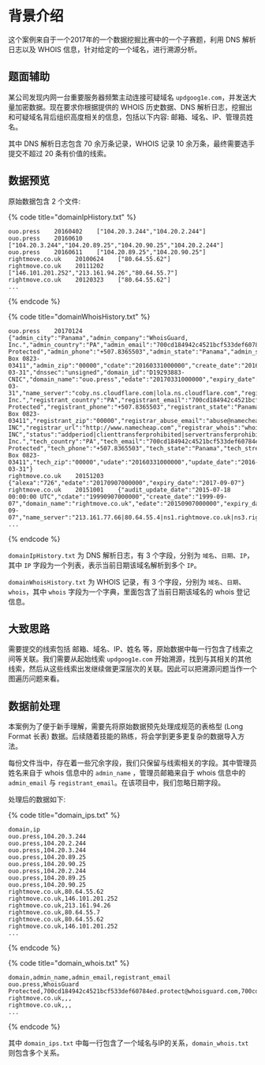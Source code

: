 # 背景介绍

这个案例来自于一个2017年的一个数据挖掘比赛中的一个子赛题，利用 DNS 解析日志以及 WHOIS 信息，针对给定的一个域名，进行溯源分析。

## 题面辅助

某公司发现内⽹一台重要服务器频繁主动连接可疑域名 `updgoog1e.com`，并发送⼤量加密数据。现在要求你根据提供的 WHOIS 历史数据、DNS 解析日志，挖掘出和可疑域名背后组织高度相关的信息，包括以下内容: 邮箱、域名、IP、管理员姓名。

其中 DNS 解析日志包含 70 余万条记录，WHOIS 记录 10 余万条，最终需要选手提交不超过 20 条有价值的线索。

## 数据预览

原始数据包含 2 个文件:

{% code title="domainIpHistory.txt" %}
```text
ouo.press    20160402    ["104.20.3.244","104.20.2.244"]
ouo.press    20160610    ["104.20.3.244","104.20.89.25","104.20.90.25","104.20.2.244"]
ouo.press    20160611    ["104.20.89.25","104.20.90.25"]
rightmove.co.uk    20100624    ["80.64.55.62"]
rightmove.co.uk    20111202    ["146.101.201.252","213.161.94.26","80.64.55.7"]
rightmove.co.uk    20120323    ["80.64.55.62"]
...
```
{% endcode %}

{% code title="domainWhoisHistory.txt" %}
```text
ouo.press    20170124    {"admin_city":"Panama","admin_company":"WhoisGuard, Inc.","admin_country":"PA","admin_email":"700cd184942c4521bcf533def60784ed.protect@whoisguard.com","admin_fax":"+51.17057182","admin_id":"ozebibbf4wp4gxcc","admin_name":"WhoisGuard Protected","admin_phone":"+507.8365503","admin_state":"Panama","admin_street":"P.O. Box 0823-03411","admin_zip":"00000","cdate":"20160331000000","create_date":"2016-03-31","dnssec":"unsigned","domain_id":"D19293883-CNIC","domain_name":"ouo.press","edate":"20170331000000","expiry_date":"2017-03-31","name_server":"coby.ns.cloudflare.com|lola.ns.cloudflare.com","registrant_city":"Panama","registrant_company":"WhoisGuard, Inc.","registrant_country":"PA","registrant_email":"700cd184942c4521bcf533def60784ed.protect@whoisguard.com","registrant_fax":"+51.17057182","registrant_id":"5dim4e42uxw2eb4m","registrant_name":"WhoisGuard Protected","registrant_phone":"+507.8365503","registrant_state":"Panama","registrant_street":"P.O. Box 0823-03411","registrant_zip":"00000","registrar_abuse_email":"abuse@namecheap.com","registrar_abuse_phone":"+1.6613102107","registrar_iana_id":"1068","registrar_name":"NAMECHEAP INC","registrar_url":"http://www.namecheap.com","registrar_whois":"whois.namecheap.com","reseller":"NAMECHEAP INC","status":"addperiod|clienttransferprohibited|servertransferprohibited","tech_city":"Panama","tech_company":"WhoisGuard, Inc.","tech_country":"PA","tech_email":"700cd184942c4521bcf533def60784ed.protect@whoisguard.com","tech_fax":"+51.17057182","tech_id":"v33fmfa2krknsfdt","tech_name":"WhoisGuard Protected","tech_phone":"+507.8365503","tech_state":"Panama","tech_street":"P.O. Box 0823-03411","tech_zip":"00000","udate":"20160331000000","update_date":"2016-03-31"}
rightmove.co.uk    20151203    {"alexa":"726","edate":"20170907000000","expiry_date":"2017-09-07"}
rightmove.co.uk    20151001    {"audit_update_date":"2015-07-18 00:00:00 UTC","cdate":"19990907000000","create_date":"1999-09-07","domain_name":"rightmove.co.uk","edate":"20150907000000","expiry_date":"2015-09-07","name_server":"213.161.77.66|80.64.55.4|ns1.rightmove.co.uk|ns3.rightmove.co.uk|ns2
...
```
{% endcode %}

`domainIpHistory.txt` 为 DNS 解析日志，有 3 个字段，分别为 `域名`、`日期`、`IP`，其中 `IP` 字段为一个列表，表示当前日期该域名解析到多个 `IP`。

`domainWhoisHistory.txt` 为 WHOIS 记录，有 3 个字段，分别为 `域名`、`日期`、`whois`，其中 `whois` 字段为一个字典，里面包含了当前日期该域名的 whois 登记信息。

## 大致思路

需要提交的线索包括 邮箱、域名、IP、姓名 等，原始数据中每一行包含了线索之间等关联。我们需要从起始线索 `updgoog1e.com` 开始溯源，找到与其相关的其他线索，然后从这些线索出发继续做更深层次的关联。因此可以把溯源问题当作一个图遍历问题来看。

## 数据前处理

本案例为了便于新手理解，需要先将原始数据预先处理成规范的表格型 \(Long Format 长表\) 数据。后续随着技能的熟练，将会学到更多更复杂的数据导入方法。

每份文件当中，存在着一些冗余字段，我们只保留与线索相关的字段。其中管理员姓名来自于 whois 信息中的 `admin_name` ，管理员邮箱来自于 whois 信息中的 `admin_email` 与 `registrant_email`。在该项目中，我们忽略日期字段。

处理后的数据如下:

{% code title="domain\_ips.txt" %}
```text
domain,ip
ouo.press,104.20.3.244
ouo.press,104.20.2.244
ouo.press,104.20.3.244
ouo.press,104.20.89.25
ouo.press,104.20.90.25
ouo.press,104.20.2.244
ouo.press,104.20.89.25
ouo.press,104.20.90.25
rightmove.co.uk,80.64.55.62
rightmove.co.uk,146.101.201.252
rightmove.co.uk,213.161.94.26
rightmove.co.uk,80.64.55.7
rightmove.co.uk,80.64.55.62
rightmove.co.uk,146.101.201.252
...
```
{% endcode %}

{% code title="domain\_whois.txt" %}
```text
domain,admin_name,admin_email,registrant_email
ouo.press,WhoisGuard Protected,700cd184942c4521bcf533def60784ed.protect@whoisguard.com,700cd184942c4521bcf533def60784ed.protect@whoisguard.com
rightmove.co.uk,,,
rightmove.co.uk,,,
...
```
{% endcode %}

其中 `domain_ips.txt` 中每一行包含了一个域名与IP的关系，`domain_whois.txt` 则包含多个关系。

